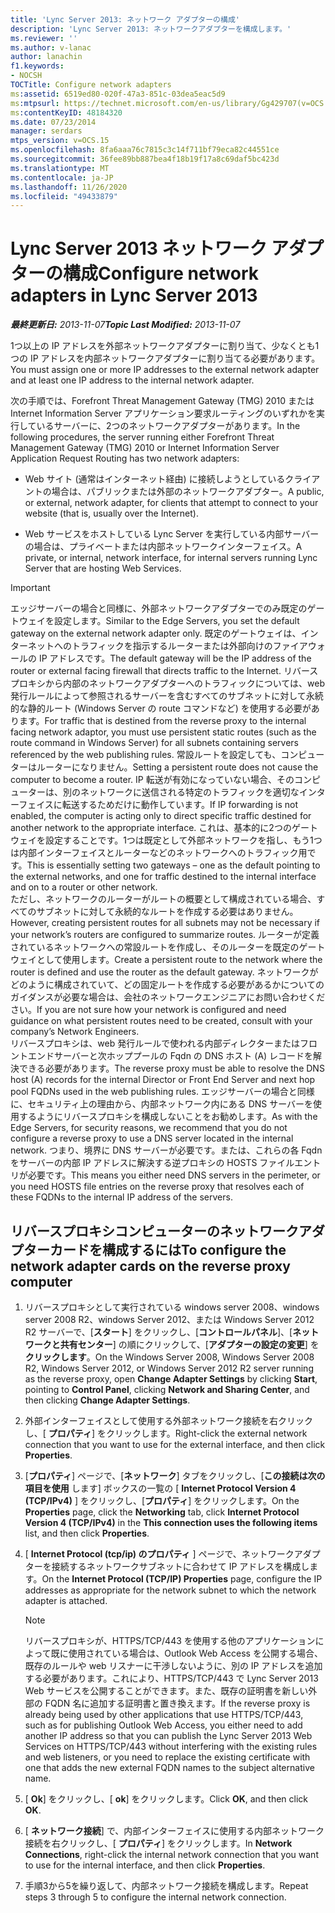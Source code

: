 ```yaml
---
title: 'Lync Server 2013: ネットワーク アダプターの構成'
description: 'Lync Server 2013: ネットワークアダプターを構成します。'
ms.reviewer: ''
ms.author: v-lanac
author: lanachin
f1.keywords:
- NOCSH
TOCTitle: Configure network adapters
ms:assetid: 6519ed80-020f-47a3-851c-03dea5eac5d9
ms:mtpsurl: https://technet.microsoft.com/en-us/library/Gg429707(v=OCS.15)
ms:contentKeyID: 48184320
ms.date: 07/23/2014
manager: serdars
mtps_version: v=OCS.15
ms.openlocfilehash: 8fa6aaa76c7815c3c14f711bf79eca82c44551ce
ms.sourcegitcommit: 36fee89bb887bea4f18b19f17a8c69daf5bc423d
ms.translationtype: MT
ms.contentlocale: ja-JP
ms.lasthandoff: 11/26/2020
ms.locfileid: "49433879"
---
```

# <a name="configure-network-adapters-in-lync-server-2013"></a><span data-ttu-id="95bad-103">Lync Server 2013 ネットワーク アダプターの構成</span><span class="sxs-lookup"><span data-stu-id="95bad-103">Configure network adapters in Lync Server 2013</span></span>

<div data-xmlns="http://www.w3.org/1999/xhtml">

<div class="topic" data-xmlns="http://www.w3.org/1999/xhtml" data-msxsl="urn:schemas-microsoft-com:xslt" data-cs="https://msdn.microsoft.com/">

<div data-asp="https://msdn2.microsoft.com/asp">



</div>

<div id="mainSection">

<div id="mainBody"><span data-ttu-id="95bad-104">

<span> </span></span><span class="sxs-lookup"><span data-stu-id="95bad-104">

<span> </span></span></span>

<span data-ttu-id="95bad-105">_**最終更新日:** 2013-11-07_</span><span class="sxs-lookup"><span data-stu-id="95bad-105">_**Topic Last Modified:** 2013-11-07_</span></span>

<span data-ttu-id="95bad-106">1つ以上の IP アドレスを外部ネットワークアダプターに割り当て、少なくとも1つの IP アドレスを内部ネットワークアダプターに割り当てる必要があります。</span><span class="sxs-lookup"><span data-stu-id="95bad-106">You must assign one or more IP addresses to the external network adapter and at least one IP address to the internal network adapter.</span></span>

<span data-ttu-id="95bad-107">次の手順では、Forefront Threat Management Gateway (TMG) 2010 または Internet Information Server アプリケーション要求ルーティングのいずれかを実行しているサーバーに、2つのネットワークアダプターがあります。</span><span class="sxs-lookup"><span data-stu-id="95bad-107">In the following procedures, the server running either Forefront Threat Management Gateway (TMG) 2010 or Internet Information Server Application Request Routing has two network adapters:</span></span>

  - <span data-ttu-id="95bad-108">Web サイト (通常はインターネット経由) に接続しようとしているクライアントの場合は、パブリックまたは外部のネットワークアダプター。</span><span class="sxs-lookup"><span data-stu-id="95bad-108">A public, or external, network adapter, for clients that attempt to connect to your website (that is, usually over the Internet).</span></span>

  - <span data-ttu-id="95bad-109">Web サービスをホストしている Lync Server を実行している内部サーバーの場合は、プライベートまたは内部ネットワークインターフェイス。</span><span class="sxs-lookup"><span data-stu-id="95bad-109">A private, or internal, network interface, for internal servers running Lync Server that are hosting Web Services.</span></span>

<div>


> [!IMPORTANT]  
> <span data-ttu-id="95bad-110">エッジサーバーの場合と同様に、外部ネットワークアダプターでのみ既定のゲートウェイを設定します。</span><span class="sxs-lookup"><span data-stu-id="95bad-110">Similar to the Edge Servers, you set the default gateway on the external network adapter only.</span></span> <span data-ttu-id="95bad-111">既定のゲートウェイは、インターネットへのトラフィックを指示するルーターまたは外部向けのファイアウォールの IP アドレスです。</span><span class="sxs-lookup"><span data-stu-id="95bad-111">The default gateway will be the IP address of the router or external facing firewall that directs traffic to the Internet.</span></span> <span data-ttu-id="95bad-112">リバースプロキシから内部のネットワークアダプターへのトラフィックについては、web 発行ルールによって参照されるサーバーを含むすべてのサブネットに対して永続的な静的ルート (Windows Server の route コマンドなど) を使用する必要があります。</span><span class="sxs-lookup"><span data-stu-id="95bad-112">For traffic that is destined from the reverse proxy to the internal facing network adaptor, you must use persistent static routes (such as the route command in Windows Server) for all subnets containing servers referenced by the web publishing rules.</span></span> <span data-ttu-id="95bad-113">常設ルートを設定しても、コンピューターはルーターになりません。</span><span class="sxs-lookup"><span data-stu-id="95bad-113">Setting a persistent route does not cause the computer to become a router.</span></span> <span data-ttu-id="95bad-114">IP 転送が有効になっていない場合、そのコンピューターは、別のネットワークに送信される特定のトラフィックを適切なインターフェイスに転送するためだけに動作しています。</span><span class="sxs-lookup"><span data-stu-id="95bad-114">If IP forwarding is not enabled, the computer is acting only to direct specific traffic destined for another network to the appropriate interface.</span></span> <span data-ttu-id="95bad-115">これは、基本的に2つのゲートウェイを設定することです。1つは既定として外部ネットワークを指し、もう1つは内部インターフェイスとルーターなどのネットワークへのトラフィック用です。</span><span class="sxs-lookup"><span data-stu-id="95bad-115">This is essentially setting two gateways – one as the default pointing to the external networks, and one for traffic destined to the internal interface and on to a router or other network.</span></span><BR><span data-ttu-id="95bad-116">ただし、ネットワークのルーターがルートの概要として構成されている場合、すべてのサブネットに対して永続的なルートを作成する必要はありません。</span><span class="sxs-lookup"><span data-stu-id="95bad-116">However, creating persistent routes for all subnets may not be necessary if your network’s routers are configured to summarize routes.</span></span> <span data-ttu-id="95bad-117">ルーターが定義されているネットワークへの常設ルートを作成し、そのルーターを既定のゲートウェイとして使用します。</span><span class="sxs-lookup"><span data-stu-id="95bad-117">Create a persistent route to the network where the router is defined and use the router as the default gateway.</span></span> <span data-ttu-id="95bad-118">ネットワークがどのように構成されていて、どの固定ルートを作成する必要があるかについてのガイダンスが必要な場合は、会社のネットワークエンジニアにお問い合わせください。</span><span class="sxs-lookup"><span data-stu-id="95bad-118">If you are not sure how your network is configured and need guidance on what persistent routes need to be created, consult with your company’s Network Engineers.</span></span><BR><span data-ttu-id="95bad-119">リバースプロキシは、web 発行ルールで使われる内部ディレクターまたはフロントエンドサーバーと次ホッププールの Fqdn の DNS ホスト (A) レコードを解決できる必要があります。</span><span class="sxs-lookup"><span data-stu-id="95bad-119">The reverse proxy must be able to resolve the DNS host (A) records for the internal Director or Front End Server and next hop pool FQDNs used in the web publishing rules.</span></span> <span data-ttu-id="95bad-120">エッジサーバーの場合と同様に、セキュリティ上の理由から、内部ネットワーク内にある DNS サーバーを使用するようにリバースプロキシを構成しないことをお勧めします。</span><span class="sxs-lookup"><span data-stu-id="95bad-120">As with the Edge Servers, for security reasons, we recommend that you do not configure a reverse proxy to use a DNS server located in the internal network.</span></span> <span data-ttu-id="95bad-121">つまり、境界に DNS サーバーが必要です。または、これらの各 Fqdn をサーバーの内部 IP アドレスに解決する逆プロキシの HOSTS ファイルエントリが必要です。</span><span class="sxs-lookup"><span data-stu-id="95bad-121">This means you either need DNS servers in the perimeter, or you need HOSTS file entries on the reverse proxy that resolves each of these FQDNs to the internal IP address of the servers.</span></span>



</div>

<div>

## <a name="to-configure-the-network-adapter-cards-on-the-reverse-proxy-computer"></a><span data-ttu-id="95bad-122">リバースプロキシコンピューターのネットワークアダプターカードを構成するには</span><span class="sxs-lookup"><span data-stu-id="95bad-122">To configure the network adapter cards on the reverse proxy computer</span></span>

1.  <span data-ttu-id="95bad-123">リバースプロキシとして実行されている windows server 2008、windows server 2008 R2、windows Server 2012、または Windows Server 2012 R2 サーバーで、[**スタート**] をクリックし、[**コントロールパネル**]、[**ネットワークと共有センター**] の順にクリックして、[**アダプターの設定の変更**] を **クリックします**。</span><span class="sxs-lookup"><span data-stu-id="95bad-123">On the Windows Server 2008, Windows Server 2008 R2, Windows Server 2012, or Windows Server 2012 R2 server running as the reverse proxy, open **Change Adapter Settings** by clicking **Start**, pointing to **Control Panel**, clicking **Network and Sharing Center**, and then clicking **Change Adapter Settings**.</span></span>

2.  <span data-ttu-id="95bad-124">外部インターフェイスとして使用する外部ネットワーク接続を右クリックし、[ **プロパティ**] をクリックします。</span><span class="sxs-lookup"><span data-stu-id="95bad-124">Right-click the external network connection that you want to use for the external interface, and then click **Properties**.</span></span>

3.  <span data-ttu-id="95bad-125">[**プロパティ**] ページで、[**ネットワーク**] タブをクリックし、[**この接続は次の項目を使用** します] ボックスの一覧の [ **Internet Protocol Version 4 (TCP/IPv4)** ] をクリックし、[**プロパティ**] をクリックします。</span><span class="sxs-lookup"><span data-stu-id="95bad-125">On the **Properties** page, click the **Networking** tab, click **Internet Protocol Version 4 (TCP/IPv4)** in the **This connection uses the following items** list, and then click **Properties**.</span></span>

4.  <span data-ttu-id="95bad-126">[ **Internet Protocol (tcp/ip) のプロパティ** ] ページで、ネットワークアダプターを接続するネットワークサブネットに合わせて IP アドレスを構成します。</span><span class="sxs-lookup"><span data-stu-id="95bad-126">On the **Internet Protocol (TCP/IP) Properties** page, configure the IP addresses as appropriate for the network subnet to which the network adapter is attached.</span></span>
    
    <div>
    

    > [!NOTE]  
    > <span data-ttu-id="95bad-127">リバースプロキシが、HTTPS/TCP/443 を使用する他のアプリケーションによって既に使用されている場合は、Outlook Web Access を公開する場合、既存のルールや web リスナーに干渉しないように、別の IP アドレスを追加する必要があります。これにより、HTTPS/TCP/443 で Lync Server 2013 Web サービスを公開することができます。また、既存の証明書を新しい外部の FQDN 名に追加する証明書と置き換えます。</span><span class="sxs-lookup"><span data-stu-id="95bad-127">If the reverse proxy is already being used by other applications that use HTTPS/TCP/443, such as for publishing Outlook Web Access, you either need to add another IP address so that you can publish the Lync Server 2013 Web Services on HTTPS/TCP/443 without interfering with the existing rules and web listeners, or you need to replace the existing certificate with one that adds the new external FQDN names to the subject alternative name.</span></span>

    
    </div>

5.  <span data-ttu-id="95bad-128">[ **Ok**] をクリックし、[ **ok**] をクリックします。</span><span class="sxs-lookup"><span data-stu-id="95bad-128">Click **OK**, and then click **OK**.</span></span>

6.  <span data-ttu-id="95bad-129">[ **ネットワーク接続**] で、内部インターフェイスに使用する内部ネットワーク接続を右クリックし、[ **プロパティ**] をクリックします。</span><span class="sxs-lookup"><span data-stu-id="95bad-129">In **Network Connections**, right-click the internal network connection that you want to use for the internal interface, and then click **Properties**.</span></span>

7.  <span data-ttu-id="95bad-130">手順3から5を繰り返して、内部ネットワーク接続を構成します。</span><span class="sxs-lookup"><span data-stu-id="95bad-130">Repeat steps 3 through 5 to configure the internal network connection.</span></span>

<span data-ttu-id="95bad-131"></div>

</div>

<span> </span>

</div>

</div>

</span><span class="sxs-lookup"><span data-stu-id="95bad-131"></div>

</div>

<span> </span>

</div>

</div>

</span></span></div>

